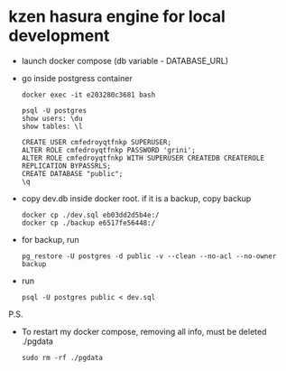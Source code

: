 # kzen hasura engine for local development

-   launch docker compose (db variable - DATABASE_URL)
-   go inside postgress container

    ```
    docker exec -it e203280c3681 bash

    psql -U postgres
    show users: \du
    show tables: \l

    CREATE USER cmfedroyqtfnkp SUPERUSER;
    ALTER ROLE cmfedroyqtfnkp PASSWORD 'grini';
    ALTER ROLE cmfedroyqtfnkp WITH SUPERUSER CREATEDB CREATEROLE REPLICATION BYPASSRLS;
    CREATE DATABASE "public";
    \q
    ```

-   copy dev.db inside docker root. if it is a backup, copy backup
    ```
    docker cp ./dev.sql eb03dd2d5b4e:/
    docker cp ./backup e6517fe56448:/
    ```

-   for backup, run
    ```
    pg_restore -U postgres -d public -v --clean --no-acl --no-owner backup
    ```

-   run
    ```
    psql -U postgres public < dev.sql
    ```

P.S.

-   To restart my docker compose, removing all info, must be deleted ./pgdata
    ```
    sudo rm -rf ./pgdata
    ```
